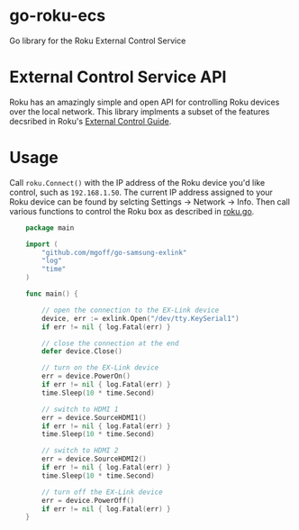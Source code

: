 # go-roku-ecs
Go library for the Roku External Control Service

External Control Service API
============================
Roku has an amazingly simple and open API for controlling Roku devices over the local network. This library implments a subset of the features decsribed in Roku's [External Control Guide](https://sdkdocs.roku.com/display/sdkdoc/External+Control+Guide).

Usage
=====

Call `roku.Connect()` with the IP address of the Roku device you'd like control, such as `192.168.1.50`. The current IP address assigned to your Roku device can be found by selcting Settings -> Network -> Info. Then call various functions to control the Roku box as described in [roku.go](roku.go).

````go
	package main

	import (
		"github.com/mgoff/go-samsung-exlink"
		"log"
		"time"
	)

	func main() {

		// open the connection to the EX-Link device
		device, err := exlink.Open("/dev/tty.KeySerial1")
		if err != nil { log.Fatal(err) }

		// close the connection at the end
		defer device.Close()

		// turn on the EX-Link device
		err = device.PowerOn()
		if err != nil { log.Fatal(err) }
		time.Sleep(10 * time.Second)

		// switch to HDMI 1
		err = device.SourceHDMI1()
		if err != nil { log.Fatal(err) }
		time.Sleep(10 * time.Second)

		// switch to HDMI 2
		err = device.SourceHDMI2()
		if err != nil { log.Fatal(err) }
		time.Sleep(10 * time.Second)

		// turn off the EX-Link device
		err = device.PowerOff()
		if err != nil { log.Fatal(err) }
	}
````
